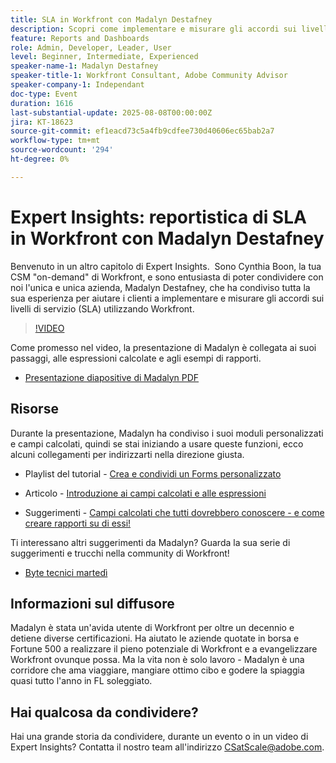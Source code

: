 ```yaml
---
title: SLA in Workfront con Madalyn Destafney
description: Scopri come implementare e misurare gli accordi sui livelli di servizio (SLA) in Adobe Workfront con i suggerimenti degli esperti di Madalyn Destafney, incluse indicazioni dettagliate, esempi di campi calcolati e best practice per i moduli personalizzati.
feature: Reports and Dashboards
role: Admin, Developer, Leader, User
level: Beginner, Intermediate, Experienced
speaker-name-1: Madalyn Destafney
speaker-title-1: Workfront Consultant, Adobe Community Advisor
speaker-company-1: Independant
doc-type: Event
duration: 1616
last-substantial-update: 2025-08-08T00:00:00Z
jira: KT-18623
source-git-commit: ef1eacd73c5a4fb9cdfee730d40606ec65bab2a7
workflow-type: tm+mt
source-wordcount: '294'
ht-degree: 0%

---
```



# Expert Insights: reportistica di SLA in Workfront con Madalyn Destafney

Benvenuto in un altro capitolo di Expert Insights.  Sono Cynthia Boon, la tua CSM &quot;on-demand&quot; di Workfront, e sono entusiasta di poter condividere con noi l&#39;unica e unica azienda, Madalyn Destafney, che ha condiviso tutta la sua esperienza per aiutare i clienti a implementare e misurare gli accordi sui livelli di servizio (SLA) utilizzando Workfront. 

>[!VIDEO](https://video.tv.adobe.com/v/3469901/?learn=on&enablevpops)

Come promesso nel video, la presentazione di Madalyn è collegata ai suoi passaggi, alle espressioni calcolate e agli esempi di rapporti. 

* [Presentazione diapositive di Madalyn PDF](https://cdn.experience.workfront.com/Training/Guides/Customer+Success+at+Scale/SLA+Reporting.pdf)

## Risorse

Durante la presentazione, Madalyn ha condiviso i suoi moduli personalizzati e campi calcolati, quindi se stai iniziando a usare queste funzioni, ecco alcuni collegamenti per indirizzarti nella direzione giusta. 

* Playlist del tutorial - [Crea e condividi un Forms personalizzato](https://experienceleague.adobe.com/en/playlists/workfront-create-and-manage-custom-forms)

* Articolo - [Introduzione ai campi calcolati e alle espressioni](https://experienceleague.adobe.com/en/docs/workfront-learn/tutorials-workfront/custom-data/calculated-expressions/get-started-with-calculated-fields-and-expressions)

* Suggerimenti - [Campi calcolati che tutti dovrebbero conoscere - e come creare rapporti su di essi!](https://experienceleague.adobe.com/en/docs/events/the-skill-exchange-recordings/workfront/apr2022/calculated-fields)

Ti interessano altri suggerimenti da Madalyn? Guarda la sua serie di suggerimenti e trucchi nella community di Workfront! 

* [Byte tecnici martedì](https://experienceleaguecommunities.adobe.com/t5/workfront-discussions/tuesday-tech-bytes/m-p/625812#M2742)

## Informazioni sul diffusore 

Madalyn è stata un&#39;avida utente di Workfront per oltre un decennio e detiene diverse certificazioni. Ha aiutato le aziende quotate in borsa e Fortune 500 a realizzare il pieno potenziale di Workfront e a evangelizzare Workfront ovunque possa. Ma la vita non è solo lavoro - Madalyn è una corridore che ama viaggiare, mangiare ottimo cibo e godere la spiaggia quasi tutto l&#39;anno in FL soleggiato. 

## Hai qualcosa da condividere?

Hai una grande storia da condividere, durante un evento o in un video di Expert Insights? Contatta il nostro team all&#39;indirizzo [CSatScale@adobe.com](mailto:CSatScale@adobe.com).
